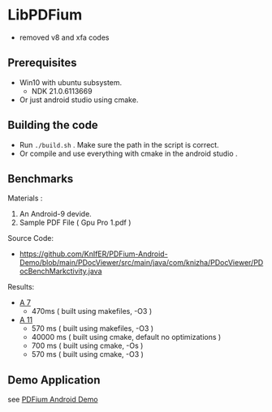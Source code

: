 # LibPDFium
- removed v8 and xfa codes

## Prerequisites

- Win10 with ubuntu subsystem.
  -  NDK 21.0.6113669
- Or just android studio using cmake. 

## Building the code

- Run `./build.sh` . Make sure the path in the script is correct.
- Or compile and use everything with cmake in the android studio .

## Benchmarks
Materials : 
1. An Android-9 devide.
2. Sample PDF File ( Gpu Pro 1.pdf )

Source Code:  
- https://github.com/KnIfER/PDFium-Android-Demo/blob/main/PDocViewer/src/main/java/com/knizha/PDocViewer/PDocBenchMarkctivity.java

Results:

- [A 7](https://github.com/KnIfER/LibPDFium/tree/a7316989543f2f030be7ad57f751fbdb3cf3a77b)
  - 470ms ( built using makefiles, -O3 )
- [A 11](https://github.com/KnIfER/LibPDFium/tree/b29471bfd7a2b5b83bc7c1e4889c6fd60bcd4117)
  - 570 ms ( built using makefiles, -O3 )
  - 40000 ms ( built using cmake, default no optimizations )
  - 700 ms ( built using cmake, -Os )
  - 570 ms ( built using cmake, -O3 )

## Demo Application

see [PDFium Android Demo](https://github.com/KnIfER/PDFium-Android-Demo)

